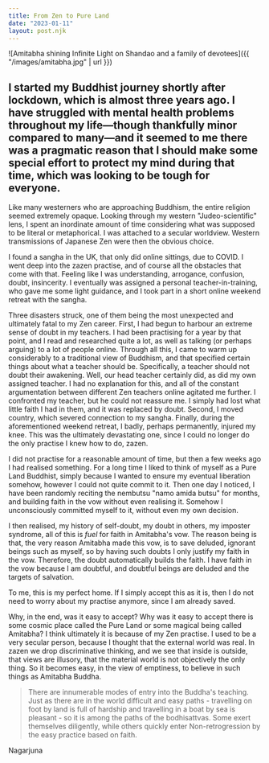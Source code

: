 ```yaml
---
title: From Zen to Pure Land
date: "2023-01-11"
layout: post.njk
---
```


![Amitabha shining Infinite Light on Shandao and a family of devotees]({{ "/images/amitabha.jpg" | url }})

I started my Buddhist journey shortly after lockdown, which is almost three years ago. I have struggled with mental health problems throughout my life—though thankfully minor compared to many—and it seemed to me there was a pragmatic reason that I should make some special effort to protect my mind during that time, which was looking to be tough for everyone.
---

Like many westerners who are approaching Buddhism, the entire religion seemed extremely opaque. Looking through my western "Judeo-scientific" lens, I spent an inordinate amount of time considering what was supposed to be literal or metaphorical. I was attached to a secular worldview. Western transmissions of Japanese Zen were then the obvious choice.

I found a sangha in the UK, that only did online sittings, due to COVID. I went deep into the zazen practise, and of course all the obstacles that come with that. Feeling like I was understanding, arrogance, confusion, doubt, insincerity. I eventually was assigned a personal teacher-in-training, who gave me some light guidance, and I took part in a short online weekend retreat with the sangha.

Three disasters struck, one of them being the most unexpected and ultimately fatal to my Zen career. First, I had begun to harbour an extreme sense of doubt in my teachers. I had been practising for a year by that point, and I read and researched quite a lot, as well as talking (or perhaps arguing) to a lot of people online. Through all this, I came to warm up considerably to a traditional view of Buddhism, and that specified certain things about what a teacher should be. Specifically, a teacher should not doubt their awakening. Well, our head teacher certainly did, as did my own assigned teacher. I had no explanation for this, and all of the constant argumentation between different Zen teachers online agitated me further. I confronted my teacher, but he could not reassure me. I simply had lost what little faith I had in them, and it was replaced by doubt. Second, I moved country, which severed connection to my sangha. Finally, during the aforementioned weekend retreat, I badly, perhaps permanently, injured my knee. This was the ultimately devastating one, since I could no longer do the only practise I knew how to do, zazen.

I did not practise for a reasonable amount of time, but then a few weeks ago I had realised something. For a long time I liked to think of myself as a Pure Land Buddhist, simply because I wanted to ensure my eventual liberation somehow, however I could not quite commit to it. Then one day I noticed, I have been randomly reciting the nembutsu "namo amida butsu" for months, and building faith in the vow without even realising it. Somehow I unconsciously committed myself to it, without even my own decision.

I then realised, my history of self-doubt, my doubt in others, my imposter syndrome, all of this is _fuel_ for faith in Amitabha's vow. The reason being is that, the very reason Amitabha made this vow, is to save deluded, ignorant beings such as myself, so by having such doubts I only justify my faith in the vow. Therefore, the doubt automatically builds the faith. I have faith in the vow because I am doubtful, and doubtful beings are deluded and the targets of salvation.

To me, this is my perfect home. If I simply accept this as it is, then I do not need to worry about my practise anymore, since I am already saved.

Why, in the end, was it easy to accept? Why was it easy to accept there is some cosmic place called the Pure Land or some magical being called Amitabha? I think ultimately it is because of my Zen practise. I used to be a very secular person, because I thought that the external world was real. In zazen we drop discriminative thinking, and we see that inside is outside, that views are illusory, that the material world is not objectively the only thing. So it becomes easy, in the view of emptiness, to believe in such things as Amitabha Buddha.

> There are innumerable modes of entry into the Buddha's teaching. Just as there are in the world difficult and easy paths - travelling on foot by land is full of hardship and travelling in a boat by sea is pleasant - so it is among the paths of the bodhisattvas. Some exert themselves diligently, while others quickly enter Non-retrogression by the easy practice based on faith.

Nagarjuna
